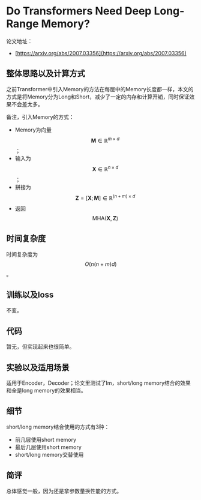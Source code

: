 # Do Transformers Need Deep Long-Range Memory?

论文地址：

- [https://arxiv.org/abs/2007.03356](https://arxiv.org/abs/2007.03356)



## 整体思路以及计算方式

之前Transformer中引入Memory的方法在每层中的Memory长度都一样，本文的方式是将Memory分为Long和Short，减少了一定的内存和计算开销，同时保证效果不会差太多。

备注，引入Memory的方式：

- Memory为向量$$\mathbf M\in \mathbb R^{m\times d}$$；
- 输入为$$\mathbf X\in \mathbb R^{n\times d}$$；
- 拼接为$$\mathbf Z=[\mathbf X;\mathbf  M] \in \mathbb R^{(n+m)\times d}$$
- 返回$$\mathrm{MHA}(\mathbf X,\mathbf Z)$$



## 时间复杂度

时间复杂度为$$O(n (n+m)d)$$。



## 训练以及loss

不变。



## 代码

暂无，但实现起来也很简单。



## 实验以及适用场景

适用于Encoder，Decoder；论文里测试了lm，short/long memory结合的效果和全是long memory的效果相当。



## 细节

short/long memory结合使用的方式有3种：

- 前几层使用short memory
- 最后几层使用short memory
- short/long memory交替使用



## 简评

总体感觉一般，因为还是拿参数量换性能的方式。